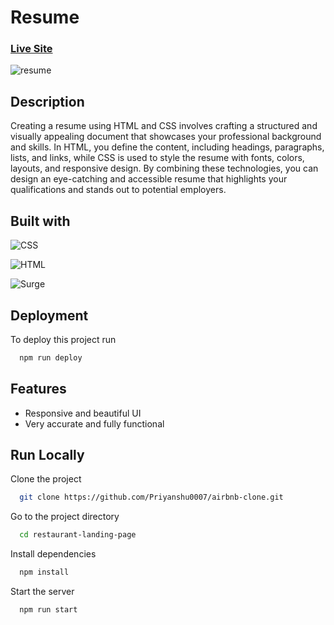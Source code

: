 
# Resume
### [Live Site](https://scoring-game.surge.sh/)



![resume]()



## Description

Creating a resume using HTML and CSS involves crafting a structured and visually appealing document that showcases your professional background and skills. In HTML, you define the content, including headings, paragraphs, lists, and links, while CSS is used to style the resume with fonts, colors, layouts, and responsive design. By combining these technologies, you can design an eye-catching and accessible resume that highlights your qualifications and stands out to potential employers.



## Built with


![CSS](https://img.shields.io/badge/css-%231572B6.svg?style=flat-square&logo=css3&logoColor=white)

![HTML](https://img.shields.io/badge/HTML-%23E34F26.svg?style=flat-square&logo=html5&logoColor=white)


![Surge](https://img.shields.io/badge/surge-%23000000.svg?style=flat-square&logo=surge&logoColor=white)








## Deployment

To deploy this project run

```bash
  npm run deploy
```


## Features

- Responsive and beautiful UI
- Very accurate and fully functional



## Run Locally

Clone the project

```bash
  git clone https://github.com/Priyanshu0007/airbnb-clone.git
```

Go to the project directory

```bash
  cd restaurant-landing-page
```

Install dependencies

```bash
  npm install
```

Start the server

```bash
  npm run start
```


